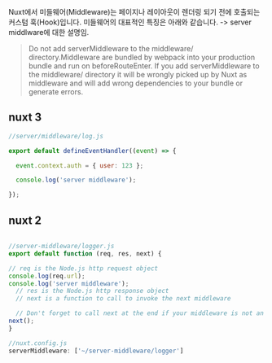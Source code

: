 Nuxt에서 미들웨어(Middleware)는 페이지나 레이아웃이 렌더링 되기 전에 호출되는 커스텀 훅(Hook)입니다. 미들웨어의 대표적인 특징은 아래와 같습니다.
-> server middlware에 대한 설명임.


>Do not add serverMiddleware to the middleware/ directory.Middleware are bundled by webpack into your production bundle and run on beforeRouteEnter. If you add serverMiddleware to the middleware/ directory it will be wrongly picked up by Nuxt as middleware and will add wrong dependencies to your bundle or generate errors.


## nuxt 3

``` javascript
//server/middleware/log.js

export default defineEventHandler((event) => {

  event.context.auth = { user: 123 };

  console.log('server middleware');

});
```

## nuxt 2
```javascript

//server-middleware/logger.js
export default function (req, res, next) {

// req is the Node.js http request object
console.log(req.url);
console.log('server middleware');
  // res is the Node.js http response object
  // next is a function to call to invoke the next middleware

  // Don't forget to call next at the end if your middleware is not an endpoint!
next();
}
```


``` javascript
//nuxt.config.js
serverMiddleware: ['~/server-middleware/logger']
```